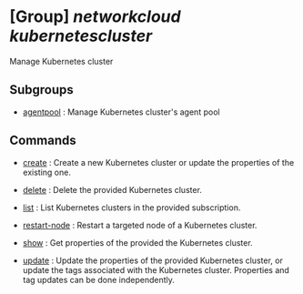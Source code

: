 # [Group] _networkcloud kubernetescluster_

Manage Kubernetes cluster

## Subgroups

- [agentpool](/Commands/networkcloud/kubernetescluster/agentpool/readme.md)
: Manage Kubernetes cluster's agent pool

## Commands

- [create](/Commands/networkcloud/kubernetescluster/_create.md)
: Create a new Kubernetes cluster or update the properties of the existing one.

- [delete](/Commands/networkcloud/kubernetescluster/_delete.md)
: Delete the provided Kubernetes cluster.

- [list](/Commands/networkcloud/kubernetescluster/_list.md)
: List Kubernetes clusters in the provided subscription.

- [restart-node](/Commands/networkcloud/kubernetescluster/_restart-node.md)
: Restart a targeted node of a Kubernetes cluster.

- [show](/Commands/networkcloud/kubernetescluster/_show.md)
: Get properties of the provided the Kubernetes cluster.

- [update](/Commands/networkcloud/kubernetescluster/_update.md)
: Update the properties of the provided Kubernetes cluster, or update the tags associated with the Kubernetes cluster. Properties and tag updates can be done independently.
